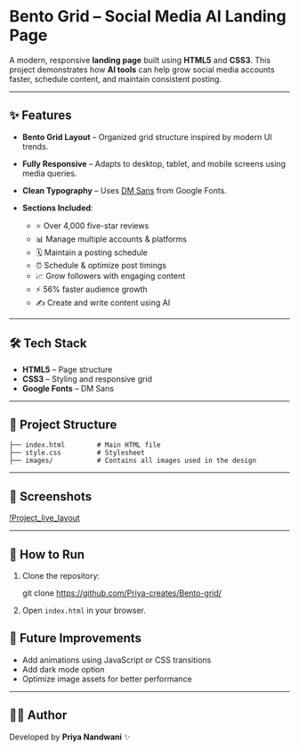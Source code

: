 # Bento Grid – Social Media AI Landing Page

A modern, responsive **landing page** built using **HTML5** and **CSS3**.
This project demonstrates how **AI tools** can help grow social media accounts faster, schedule content, and maintain consistent posting.

---

## ✨ Features

* **Bento Grid Layout** – Organized grid structure inspired by modern UI trends.
* **Fully Responsive** – Adapts to desktop, tablet, and mobile screens using media queries.
* **Clean Typography** – Uses [DM Sans](https://fonts.google.com/specimen/DM+Sans) from Google Fonts.
* **Sections Included**:

  * ⭐ Over 4,000 five-star reviews
  * 📊 Manage multiple accounts & platforms
  * 🗓 Maintain a posting schedule
  * ⏰ Schedule & optimize post timings
  * 📈 Grow followers with engaging content
  * ⚡ 56% faster audience growth
  * ✍️ Create and write content using AI

---

## 🛠 Tech Stack

* **HTML5** – Page structure
* **CSS3** – Styling and responsive grid
* **Google Fonts** – DM Sans

---

## 📂 Project Structure

```
├── index.html        # Main HTML file
├── style.css         # Stylesheet
├── images/           # Contains all images used in the design
```

---

## 📸 Screenshots

[!Project_live_layout](https://github.com/Priya-creates/Bento-grid/blob/main/images/bento_live.png?raw=true)

---

## 🚀 How to Run

1. Clone the repository:

   git clone https://github.com/Priya-creates/Bento-grid/


2. Open `index.html` in your browser.


## 🔮 Future Improvements

* Add animations using JavaScript or CSS transitions
* Add dark mode option
* Optimize image assets for better performance

---

## 👩‍💻 Author

Developed by **Priya Nandwani** ✨
